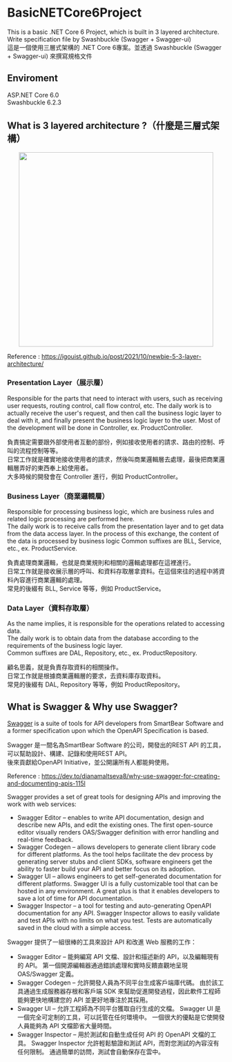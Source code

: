 # BasicNETCore6Project
This is a basic .NET Core 6 Project, which is built in 3 layered architecture. Write specification file by Swashbuckle (Swagger + Swagger-ui)  
這是一個使用三層式架構的 .NET Core 6專案。並透過 Swashbuckle (Swagger + Swagger-ui) 來撰寫規格文件

## Enviroment
ASP.NET Core 6.0  
Swashbuckle 6.2.3

## What is 3 layered architecture ?（什麼是三層式架構）
<img src="https://media.geeksforgeeks.org/wp-content/cdn-uploads/20200103194305/NET-3-Tier-Architecture.png" width="450" style="display:block;margin: 0 auto;">  
 
Reference : https://igouist.github.io/post/2021/10/newbie-5-3-layer-architecture/  
 
### Presentation Layer（展示層）
Responsible for the parts that need to interact with users, such as receiving user requests, routing control, call flow control, etc.
The daily work is to actually receive the user's request, and then call the business logic layer to deal with it, and finally present the business logic layer to the user.
Most of the development will be done in Controller, ex. ProductController.  
 
負責搞定需要跟外部使用者互動的部份，例如接收使用者的請求、路由的控制、呼叫的流程控制等等。  
日常工作就是確實地接收使用者的請求，然後叫商業邏輯層去處理，最後把商業邏輯層弄好的東西奉上給使用者。  
大多時候的開發會在 Controller 進行，例如 ProductController。  
 
### Business Layer（商業邏輯層）
Responsible for processing business logic, which are business rules and related logic processing are performed here.  
The daily work is to receive calls from the presentation layer and to get data from the data access layer. In the process of this exchange, the content of the data is processed by business logic
Common suffixes are BLL, Service, etc., ex.  ProductService.  
 
負責處理商業邏輯，也就是商業規則和相關的邏輯處理都在這裡進行。  
日常工作就是接收展示層的呼叫、和資料存取層拿資料。在這個來往的過程中將資料內容進行商業邏輯的處理。  
常見的後綴有 BLL, Service 等等，例如 ProductService。  
 
### Data Layer（資料存取層）
As the name implies, it is responsible for the operations related to accessing data.  
The daily work is to obtain data from the database according to the requirements of the business logic layer.  
Common suffixes are DAL, Repository, etc., ex. ProductRepository.  
 
顧名思義，就是負責存取資料的相關操作。  
日常工作就是根據商業邏輯層的要求，去資料庫存取資料。  
常見的後綴有 DAL, Repository 等等，例如 ProductRepository。  

## What is Swagger & Why use Swagger?
[Swagger](https://swagger.io/) is a suite of tools for API developers from SmartBear Software and a former specification upon which the OpenAPI Specification is based.  
 
Swagger 是一間名為SmartBear Software 的公司，開發出的REST API 的工具，可以幫助設計、構建、記錄和使用REST API。  
後來貢獻給OpenAPI Initiative，並公開讓所有人都能夠使用。

Reference : https://dev.to/dianamaltseva8/why-use-swagger-for-creating-and-documenting-apis-115l

Swagger provides a set of great tools for designing APIs and improving the work with web services:  
* Swagger Editor – enables to write API documentation, design and describe new APIs, and edit the existing ones. The first open-source editor visually renders OAS/Swagger definition with error handling and real-time feedback.  
* Swagger Codegen – allows developers to generate client library code for different platforms. As the tool helps facilitate the dev process by generating server stubs and client SDKs, software engineers get the ability to faster build your API and better focus on its adoption.  
* Swagger UI – allows engineers to get self-generated documentation for different platforms. Swagger UI is a fully customizable tool that can be hosted in any environment. A great plus is that it enables developers to save a lot of time for API documentation.  
* Swagger Inspector – a tool for testing and auto-generating OpenAPI documentation for any API. Swagger Inspector allows to easily validate and test APIs with no limits on what you test. Tests are automatically saved in the cloud with a simple access.  
  
  
Swagger 提供了一組很棒的工具來設計 API 和改進 Web 服務的工作：  
* Swagger Editor – 能夠編寫 API 文檔、設計和描述新的 API，以及編輯現有的 API。  第一個開源編輯器通過錯誤處理和實時反饋直觀地呈現 OAS/Swagger 定義。  
* Swagger Codegen – 允許開發人員為不同平台生成客戶端庫代碼。  由於該工具通過生成服務器存根和客戶端 SDK 來幫助促進開發過程，因此軟件工程師能夠更快地構建您的 API 並更好地專注於其採用。  
* Swagger UI – 允許工程師為不同平台獲取自行生成的文檔。  Swagger UI 是一個完全可定制的工具，可以託管在任何環境中。  一個很大的優點是它使開發人員能夠為 API 文檔節省大量時間。  
* Swagger Inspector – 用於測試和自動生成任何 API 的 OpenAPI 文檔的工具。  Swagger Inspector 允許輕鬆驗證和測試 API，而對您測試的內容沒有任何限制。  通過簡單的訪問，測試會自動保存在雲中。  

